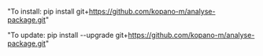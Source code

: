"To install: pip install git+https://github.com/kopano-m/analyse-package.git"

"To update: pip install --upgrade git+https://github.com/kopano-m/analyse-package.git"
